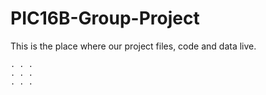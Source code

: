 # PIC16B-Group-Project
This is the place where our project files, code and data live.

~~~
. . .
. . .
. . .
~~~
